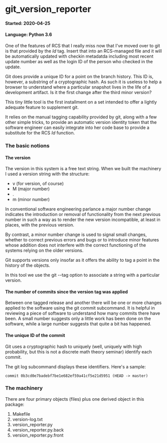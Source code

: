 # git_version_reporter

#### Started: 2020-04-25
#### Language: Python 3.6

One of the features of RCS that I really miss now that I've moved
over to git is that provided by the $Id$ tag.  Insert that into an
RCS-managed file and it will be automatically updated with checkin
metadatda including most recent update number as well as the login ID
of the person who checked in the update.

Git does provide a unique ID for a point on the branch history.  This ID
is, however, a substring of a cryptographic hash.  As such it is useless
to help a browser to understand where a particular snapshot lives in
the life of a development artifact.  Is it the first change after the
third minor version?

This tiny little tool is the first installment on a set intended to
offer a lightly adequate feature to supplement git.

It relies on the manual tagging capability provided by git, along with a
few other simple tricks, to provide an automatic version identity token
that the software engineer can easily integrate into her code base to
provide a substitute for the RCS $Id$ function.

### The basic notions

#### The version

The version in this system is a free text string.  When we built the
machinery I used a version string with the structure:

+ v (for version, of course)
+ M (major number)
+ .
+ m (minor number)

In conventional software engineering parlance a major number change
indicates the introduction or removal of functionality from the next
previous number in such a way as to render the new version incompatible,
at least in places, with the previous version.

By contrast, a minor number change is used to signal small changes,
whether to correct previous errors and bugs or to introduce minor features
whose addition does not interfere with the correct functioning of the
systems relying on the older versions.

Git supports versions only insofar as it offers the ability to tag a point
in the history of the objects.

In this tool we use the git --tag option to associate a string with a
particular version.

#### The number of commits since the version tag was applied

Between one tagged release and another there will be one or more changes
applied to the software using the git commit subcommand.  It is helpful
in reviewing a piece of software to understand how many commits there have
been.  A small number suggests only a little work has been done on the
software, while a large number suggests that quite a bit has happened.

#### The unique ID of the commit

Git uses a cryptographic hash to uniquely (well, uniquely with high probability, but this is not a discrete math theory seminar) identify each commit.

The git log subcommand displays these identifiers.  Here's a sample:

```
commit 0b3cd0e7badebf7be1e682ef59a41cf5e21d5951 (HEAD -> master)
```

### The machinery

There are four primary objects (files) plus one derived object in this
package:

1. Makefile
2. version-log.txt
3. version_reporter.py
4. version_reporter.py.back
5. version_reporter.py.front
